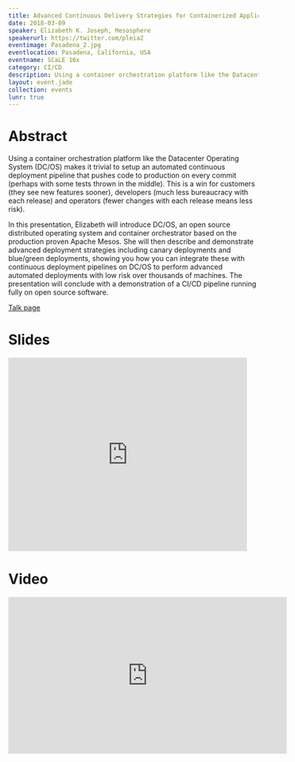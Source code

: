 ```yaml
---
title: Advanced Continuous Delivery Strategies for Containerized Applications Using DC/OS
date: 2018-03-09
speaker: Elizabeth K. Joseph, Mesosphere
speakerurl: https://twitter.com/pleia2
eventimage: Pasadena_2.jpg
eventlocation: Pasadena, California, USA
eventname: SCaLE 16x
category: CI/CD
description: Using a container orchestration platform like the Datacenter Operating System (DC/OS) makes it trivial to setup an automated continuous deployment pipeline.
layout: event.jade
collection: events
lunr: true
---
```


# Abstract

Using a container orchestration platform like the Datacenter Operating System (DC/OS) makes it trivial to setup an automated continuous deployment pipeline that pushes code to production on every commit (perhaps with some tests thrown in the middle). This is a win for customers (they see new features sooner), developers (much less bureaucracy with each release) and operators (fewer changes with each release means less risk).

In this presentation, Elizabeth will introduce DC/OS, an open source distributed operating system and container orchestrator based on the production proven Apache Mesos. She will then describe and demonstrate advanced deployment strategies including canary deployments and blue/green deployments, showing you how you can integrate these with continuous deployment pipelines on DC/OS to perform advanced automated deployments with low risk over thousands of machines. The presentation will conclude with a demonstration of a CI/CD pipeline running fully on open source software.

[Talk page](https://www.socallinuxexpo.org/scale/16x/presentations/advanced-continuous-delivery-strategies-containerized-applications-using)

# Slides

<iframe src="https://docs.google.com/presentation/d/e/2PACX-1vTzX9U0bUtC2i-RCPVRuOnhwgTt04SUc-Z3OObQ6P6sYxawGnDvK-3GIUuB4F0Q5QV9iVan2BwNntOP/embed?start=false&loop=false&delayms=3000" frameborder="0" width="480" height="389" allowfullscreen="true" mozallowfullscreen="true" webkitallowfullscreen="true"></iframe>

# Video

<iframe width="560" height="315" src="https://www.youtube.com/embed/Zm6NrxrPpkg" frameborder="0" allow="encrypted-media" allowfullscreen></iframe>
